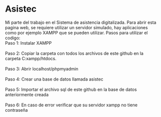 # Asistec
Mi parte del trabajo en el Sistema de asistencia digitalizada.
Para abrir esta pagina web, se requiere utilizar un servidor simulado, hay aplicaciones como por ejemplo XAMPP que se pueden utilizar. 
Pasos para utilizar el codigo:
<br>Paso 1: Instalar XAMPP<br>
<br>Paso 2: Copiar la carpeta con todos los archivos de este github en la carpeta C:xampp/htdocs.<br>
<br>Paso 3: Abrir localhost/phpmyadmin<br>
<br>Paso 4: Crear una base de datos llamada asistec<br>
<br>Paso 5: Importar el archivo sql de este github en la base de datos anteriormente creada<br>
<br>Paso 6: En caso de error verificar que su servidor xampp no tiene contraseña<br>
